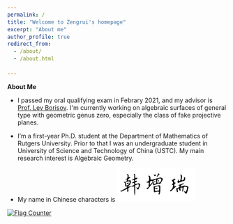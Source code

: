 ```yaml
---
permalink: /
title: "Welcome to Zengrui's homepage"
excerpt: "About me"
author_profile: true
redirect_from: 
  - /about/
  - /about.html

---
```


**About Me**

- I passed my oral qualifying exam in Febrary 2021, and my advisor is <a href="https://sites.math.rutgers.edu/~borisov/">Prof. Lev Borisov</a>. I'm currently working on algebraic surfaces of general type with geometric genus zero, especially the class of fake projective planes.

- I’m a first-year Ph.D. student at the Department of Mathematics of Rutgers University. Prior to that I was an undergraduate student in University of Science and Technology of China (USTC). My main research interest is Algebraic Geometry.

- My name in Chinese characters is <img src='/images/F5DE2F02-3E7A-4294-A2ED-7FB4281DAB47.jpeg' style='transform: rotate(0deg);'>

<a href="https://info.flagcounter.com/u8zB"><img src="https://s11.flagcounter.com/count/u8zB/bg_FFFFFF/txt_000000/border_FFFFFF/columns_2/maxflags_6/viewers_0/labels_0/pageviews_1/flags_0/percent_0/" alt="Flag Counter" border="0"></a>
